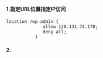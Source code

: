 #### 1.指定URL位置指定IP访问
    location /wp-admin {
                  allow 120.131.74.178;
                  deny all;
               }
              
#### 2.
